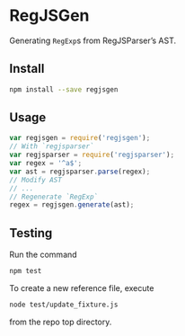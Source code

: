 # RegJSGen

Generating `RegExp`s from RegJSParser’s AST.

## Install

```bash
npm install --save regjsgen
```

## Usage

```js
var regjsgen = require('regjsgen');
// With `regjsparser`
var regjsparser = require('regjsparser');
var regex = '^a$';
var ast = regjsparser.parse(regex);
// Modify AST
// ...
// Regenerate `RegExp`
regex = regjsgen.generate(ast);
```

## Testing

Run the command

```bash
npm test
```

To create a new reference file, execute

```bash
node test/update_fixture.js
```

from the repo top directory.
